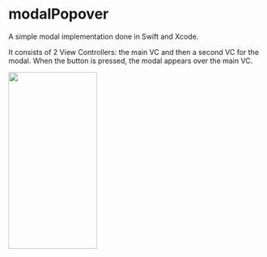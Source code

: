 # modalPopover

A simple modal implementation done in Swift and Xcode.

It consists of 2 View Controllers: the main VC and then a second VC for the modal. When the button is pressed, the modal appears over the main VC.

<img src="modalanimation.gif" height=350 width=175/>
